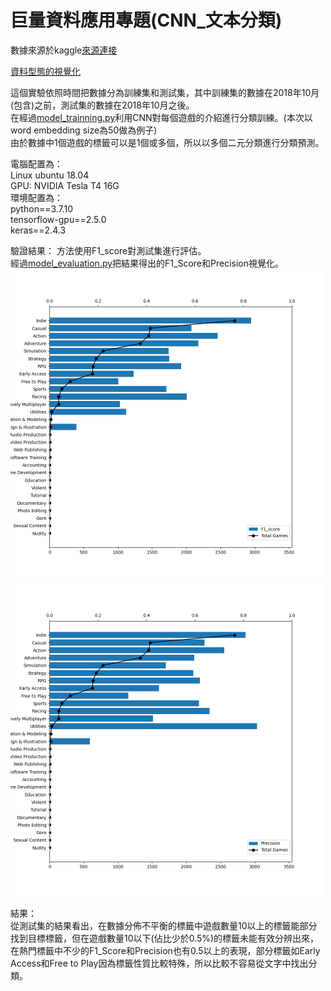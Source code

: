 # 巨量資料應用專題(CNN_文本分類)
數據來源於kaggle[來源連接](https://www.kaggle.com/nikdavis/steam-store-games?select=steam.csv)   

[資料型態的視覺化](https://github.com/tony020703/2021_scu_report-steam-/blob/main/data_visualization.ipynb)

這個實驗依照時間把數據分為訓練集和測試集，其中訓練集的數據在2018年10月(包含)之前，測試集的數據在2018年10月之後。  
在經過[model_trainning.py](https://github.com/tony020703/2021_scu_report-steam-/blob/main/model_trainning.py)利用CNN對每個遊戲的介紹進行分類訓練。(本次以word embedding size為50做為例子)  
由於數據中1個遊戲的標籤可以是1個或多個，所以以多個二元分類進行分類預測。

電腦配置為：  
Linux ubuntu 18.04  
GPU: NVIDIA Tesla T4  16G  
環境配置為：  
python==3.7.10  
tensorflow-gpu==2.5.0  
keras==2.4.3  

驗證結果：
方法使用F1_score對測試集進行評估。  
經過[model_evaluation.py](https://github.com/tony020703/2021_scu_report-steam-/blob/main/model_evaluation.py)把結果得出的F1_Score和Precision視覺化。  
<img src="https://github.com/tony020703/2021_scu_report-steam-/blob/main/F1_score.png" width="500">  
<img src="https://github.com/tony020703/2021_scu_report-steam-/blob/main/Precision.png" width="500">
  
結果：  
從測試集的結果看出，在數據分佈不平衡的標籤中遊戲數量10以上的標籤能部分找到目標標籤，但在遊戲數量10以下(佔比少於0.5%)的標籤未能有效分辨出來，在熱門標籤中不少的F1_Score和Precision也有0.5以上的表現，部分標籤如Early Access和Free to Play因為標籤性質比較特殊，所以比較不容易從文字中找出分類。
